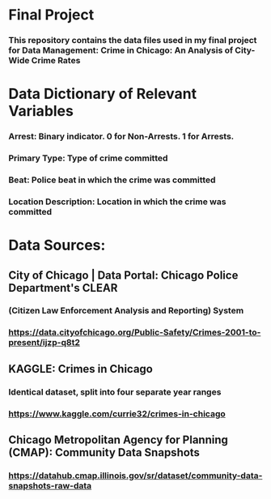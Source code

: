# Final Project

### This repository contains the data files used in my final project for Data Management:  Crime in Chicago: An Analysis of City-Wide Crime Rates

# Data Dictionary of Relevant Variables

### Arrest: Binary indicator. 0 for Non-Arrests. 1 for Arrests. 
### Primary Type: Type of crime committed 
### Beat: Police beat in which the crime was committed 
### Location Description: Location in which the crime was committed 

# Data Sources:

## City of Chicago | Data Portal: Chicago Police Department's CLEAR
### (Citizen Law Enforcement Analysis and Reporting) System
### https://data.cityofchicago.org/Public-Safety/Crimes-2001-to-present/ijzp-q8t2

## KAGGLE: Crimes in Chicago
### Identical dataset, split into four separate year ranges 
### https://www.kaggle.com/currie32/crimes-in-chicago

## Chicago Metropolitan Agency for Planning (CMAP): Community Data Snapshots
### https://datahub.cmap.illinois.gov/sr/dataset/community-data-snapshots-raw-data
